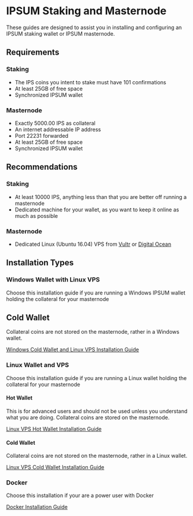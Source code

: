 # IPSUM Staking and Masternode
These guides are designed to assist you in installing and configuring an IPSUM staking wallet or IPSUM masternode. 

## Requirements

### Staking
  * The IPS coins you intent to stake must have 101 confirmations
  * At least 25GB of free space
  * Synchronized IPSUM wallet

### Masternode
  * Exactly 5000.00 IPS as collateral
  * An internet addressable IP address
  * Port 22231 forwarded
  * At least 25GB of free space
  * Synchronized IPSUM wallet
  
## Recommendations

### Staking
  * At least 10000 IPS, anything less than that you are better off running a masternode
  * Dedicated machine for your wallet, as you want to keep it online as much as possible
  
### Masternode
  * Dedicated Linux (Ubuntu 16.04) VPS from [Vultr](https://www.vultr.com/) or [Digital Ocean](https://www.digitalocean.com/)
  
## Installation Types

### Windows Wallet with Linux VPS
Choose this installation guide if you are running a Windows IPSUM wallet holding the collateral for your masternode 

## Cold Wallet
Collateral coins are not stored on the masternode, rather in a Windows wallet.

[Windows Cold Wallet and Linux VPS Installation Guide](WINDOWS.md)

### Linux Wallet and VPS
Choose this installation guide if you are running a Linux wallet holding the collateral for your masternode

#### Hot Wallet
This is for advanced users and should not be used unless you understand what you are doing. Collateral coins are stored on the masternode.

[Linux VPS Hot Wallet Installation Guide](LINUX-HOT.md)

#### Cold Wallet
Collateral coins are not stored on the masternode, rather in a Linux wallet.

[Linux VPS Cold Wallet Installation Guide](LINUX-COLD.md)

### Docker
Choose this installation if your are a power user with Docker

[Docker Installation Guide](DOCKER.md)
